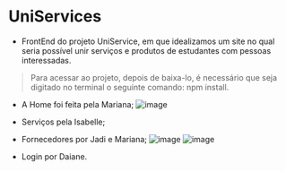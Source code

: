 # UniServices

* FrontEnd do projeto UniService, em que idealizamos um site no qual seria possível unir serviços e produtos de estudantes com pessoas interessadas.
 > Para acessar ao projeto, depois de baixa-lo, é necessário que seja digitado no terminal o seguinte comando: npm install.
 
- A Home foi feita pela Mariana;
![image](https://user-images.githubusercontent.com/89803121/222754243-c80e9839-82c3-45b0-a010-04c78e2600b1.png)

- Serviços pela Isabelle;
- Fornecedores por Jadi e Mariana;
![image](https://user-images.githubusercontent.com/89803121/222754591-324c6ab5-92d5-4973-a749-c32baf96bfdb.png)
![image](https://user-images.githubusercontent.com/89803121/222754723-90fd3386-9f22-4d52-8c5e-353d431f949a.png)

- Login por Daiane.
